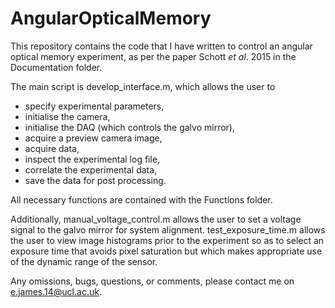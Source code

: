 # AngularOpticalMemory

This repository contains the code that I have written to control an angular optical memory experiment, as per the paper Schott _et al_. 2015 in the Documentation folder. 

The main script is develop_interface.m, which allows the user to 
- specify experimental parameters,
- initialise the camera,
- initialise the DAQ (which controls the galvo mirror),
- acquire a preview camera image,
- acquire data,
- inspect the experimental log file,
- correlate the experimental data,
- save the data for post processing.

All necessary functions are contained with the Functions folder. 

Additionally, manual_voltage_control.m allows the user to set a voltage signal to the galvo mirror for system alignment. test_exposure_time.m allows the user to view image histograms prior to the experiment so as to select an exposure time that avoids pixel saturation but which makes appropriate use of the dynamic range of the sensor. 

Any omissions, bugs, questions, or comments, please contact me on <e.james.14@ucl.ac.uk>.

